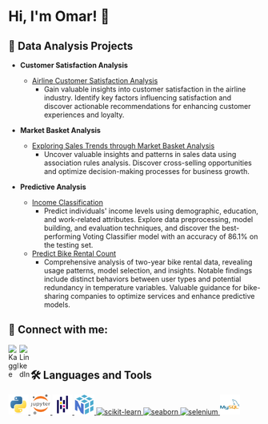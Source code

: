 # Hi, I'm Omar! 👋

## 🚀 Data Analysis Projects

- **Customer Satisfaction Analysis**
  - [Airline Customer Satisfaction Analysis](https://github.com/Omar-M-Abdelhamed/Data-analysis/blob/main/airline-customer-satisfaction-analysis.ipynb)
    - Gain valuable insights into customer satisfaction in the airline industry. Identify key factors influencing satisfaction and discover actionable recommendations for enhancing customer experiences and loyalty.


- **Market Basket Analysis**
  - [Exploring Sales Trends through Market Basket Analysis](https://github.com/Omar-M-Abdelhamed/Data-analysis/blob/main/market-basket-analysis-exploring-sales-trends.ipynb)
    - Uncover valuable insights and patterns in sales data using association rules analysis. Discover cross-selling opportunities and optimize decision-making processes for business growth.

- **Predictive Analysis**
  - [Income Classification](https://github.com/Omar-M-Abdelhamed/Data-analysis/blob/main/income-classification.ipynb)
    - Predict individuals' income levels using demographic, education, and work-related attributes. Explore data preprocessing, model building, and evaluation techniques, and discover the best-performing Voting Classifier model with an accuracy of 86.1% on the testing set.
  - [Predict Bike Rental Count](https://github.com/Omar-M-Abdelhamed/Data-analysis/blob/main/income-classification.ipynb)
    - Comprehensive analysis of two-year bike rental data, revealing usage patterns, model selection, and insights. Notable findings include distinct behaviors between user types and potential redundancy in temperature variables. Valuable guidance for bike-sharing companies to optimize services and enhance predictive models.





## 🤝 Connect with me:

[<img align="left" alt="Kaggle" width="22px" src="https://www.vectorlogo.zone/logos/kaggle/kaggle-icon.svg" />][kaggle]
[<img align="left" alt="LinkedIn" width="22px" src="https://cdn.jsdelivr.net/npm/simple-icons@v3/icons/linkedin.svg" />][linkedin]<br>

[kaggle]: https://www.kaggle.com/omarmohamed8
[linkedin]: https://linkedin.com/in/Omar-M-Abdelhamed


## 🛠 Languages and Tools

<p align="left">
  <a href="https://www.python.org" target="_blank" rel="noreferrer">
    <img src="https://raw.githubusercontent.com/devicons/devicon/master/icons/python/python-original.svg" alt="python" width="40" height="40"/>
  </a>
  <a href="https://jupyter.org/" target="_blank" rel="noreferrer">
    <img src="https://raw.githubusercontent.com/devicons/devicon/master/icons/jupyter/jupyter-original-wordmark.svg" alt="jupyter" width="40" height="40"/>
  </a>
  <a href="https://pandas.pydata.org/" target="_blank" rel="noreferrer">
    <img src="https://raw.githubusercontent.com/devicons/devicon/2ae2a900d2f041da66e950e4d48052658d850630/icons/pandas/pandas-original.svg" alt="pandas" width="40" height="40"/>
  </a>
  <a href="https://numpy.org/" target="_blank" rel="noreferrer">
    <img src="https://raw.githubusercontent.com/devicons/devicon/master/icons/numpy/numpy-original.svg" alt="numpy" width="40" height="40"/>
  </a>
  <a href="https://scikit-learn.org/" target="_blank" rel="noreferrer">
    <img src="https://upload.wikimedia.org/wikipedia/commons/0/05/Scikit_learn_logo_small.svg" alt="scikit-learn" width="40" height="40"/>
  </a>
  <a href="https://seaborn.pydata.org/" target="_blank" rel="noreferrer">
    <img src="https://seaborn.pydata.org/_images/logo-mark-lightbg.svg" alt="seaborn" width="40" height="40"/>
  </a>
  <a href="https://www.selenium.dev/" target="_blank" rel="noreferrer">
    <img src="https://www.selenium.dev/images/selenium_logo_square_green.png" alt="selenium" width="40" height="40"/>
  </a>
  <a href="https://www.mysql.com/" target="_blank" rel="noreferrer"> 
    <img src="https://raw.githubusercontent.com/devicons/devicon/master/icons/mysql/mysql-original-wordmark.svg" alt="mysql" width="40" height="40"/> 
  </a>
</p>

<!--

Here are some ideas to get you started:

- 🔭 I’m currently working on ...
- 🌱 I’m currently learning ...
- 👯 I’m looking to collaborate on ...
- 🤔 I’m looking for help with ...
- 💬 Ask me about ...
- 📫 How to reach me: ...
- 😄 Pronouns: ...
- ⚡ Fun fact: ...
-->
